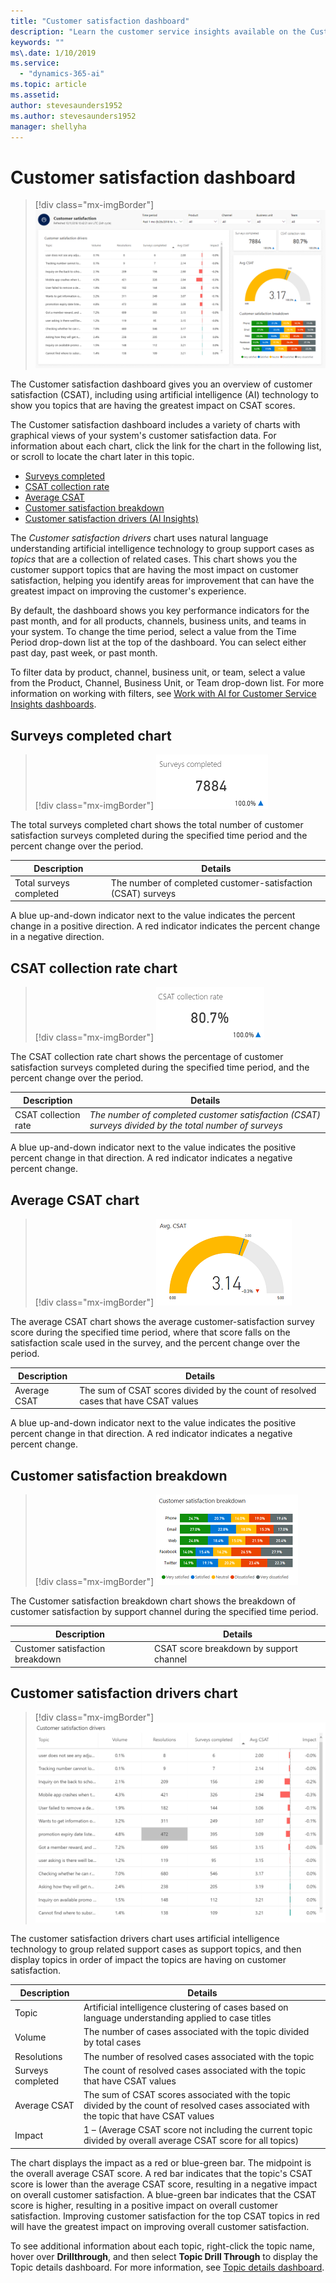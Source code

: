 ```yaml
---
title: "Customer satisfaction dashboard"
description: "Learn the customer service insights available on the Customer satisfaction dashboard​."
keywords: ""
ms\.date: 1/10/2019
ms.service:
  - "dynamics-365-ai"
ms.topic: article
ms.assetid: 
author: stevesaunders1952
ms.author: stevesaunders1952
manager: shellyha
---
```


# Customer satisfaction dashboard

> [!div class="mx-imgBorder"]
> ![Customer satisfaction dashboard](media/ai-csi-CSAT-dash.PNG "Customer satisfaction dashboard")

The Customer satisfaction dashboard gives you an overview of customer satisfaction (CSAT), including using artificial intelligence (AI) technology to show you topics that are having the greatest impact on CSAT scores.

The Customer satisfaction dashboard includes a variety of charts with graphical views of your system's customer satisfaction data. For information about each chart, click the link for the chart in the following list, or scroll to locate the chart later in this topic.

* [Surveys completed](#surveys-completed-chart)
* [CSAT collection rate](#CSAT-collection-rate-chart)
* [Average CSAT](#average-csat-chart)
* [Customer satisfaction breakdown](#customer-satisfaction-breakdown)
* [Customer satisfaction drivers (AI Insights)](#customer-satisfaction-drivers-chart)

The *Customer satisfaction drivers* chart uses natural language understanding artificial intelligence technology to group support cases as *topics* that are a collection of related cases. This chart shows you the customer support topics that are having the most impact on customer satisfaction, helping you identify areas for improvement that can have the greatest impact on improving the customer's experience.

By default, the dashboard shows you key performance indicators for the past month, and for all products, channels, business units, and teams in your system. To change the time period, select a value from the Time Period drop-down list at the top of the dashboard. You can select either past day, past week, or past month.

To filter data by product, channel, business unit, or team, select a value from the Product, Channel, Business Unit, or Team drop-down list. For more information on working with filters, see [Work with AI for Customer Service Insights dashboards](use-dashboard-sample-data.md).

## Surveys completed chart

> [!div class="mx-imgBorder"]
> ![Surveys completed chart](media/ai-csi-surveys-completed.PNG "Surveys completed chart")

The total surveys completed chart shows the total number of customer satisfaction surveys completed during the specified time period and the percent change over the period.

Description | Details
----------- | -------
Total surveys completed | The number of completed customer-satisfaction (CSAT) surveys

A blue up-and-down indicator next to the value indicates the percent change in a positive direction. A red indicator indicates the percent change in a negative direction.

## CSAT collection rate chart

> [!div class="mx-imgBorder"]
> ![CSAT collection rate chart](media/ai-csi-csat-collection-rate.PNG "CSAT collection rate chart")

The CSAT collection rate chart shows the percentage of customer satisfaction surveys completed during the specified time period, and the percent change over the period.

Description | Details
----------- | -------
CSAT collection rate | *The number of completed customer satisfaction (CSAT) surveys divided by the total number of surveys*

A blue up-and-down indicator next to the value indicates the positive percent change in that direction. A red indicator indicates a negative percent change.

## Average CSAT chart

> [!div class="mx-imgBorder"]
> ![Average CSAT chart](media/ai-csi-average-csat.PNG "Average CSAT chart")

The average CSAT chart shows the average customer-satisfaction survey score during the specified time period, where that score falls on the satisfaction scale used in the survey, and the percent change over the period.

Description | Details
----------- | -------
Average CSAT | The sum of CSAT scores divided by the count of resolved cases that have CSAT values

A blue up-and-down indicator next to the value indicates the positive percent change in that direction. A red indicator indicates a negative percent change.

## Customer satisfaction breakdown

> [!div class="mx-imgBorder"]
> ![Customer satisfaction breakdown](media/ai-csi-csat-breakdown.PNG "Customer satisfaction breakdown")

The Customer satisfaction breakdown chart shows the breakdown of customer satisfaction by support channel during the specified time period.

Description | Details
----------- | -------
Customer satisfaction breakdown | CSAT score breakdown by support channel

## Customer satisfaction drivers chart

> [!div class="mx-imgBorder"]
> ![Customer satisfaction drivers chart](media/ai-csi-CSAT-drivers.PNG "Customer satisfaction drivers chart")

The customer satisfaction drivers chart uses artificial intelligence technology to group related support cases as support topics, and then display topics in order of impact the topics are having on customer satisfaction.

Description | Details
----------- | -------
Topic | Artificial intelligence clustering of cases based on language understanding applied to case titles
Volume | The number of cases associated with the topic divided by total cases
Resolutions | The number of resolved cases associated with the topic
Surveys completed | The count of resolved cases associated with the topic that have CSAT values
Average CSAT | The sum of CSAT scores associated with the topic divided by the count of resolved cases associated with the topic that have CSAT values
Impact | 1 – (Average CSAT score not including the current topic divided by overall average CSAT score for all topics)

The chart displays the impact as a red or blue-green bar. The midpoint is the overall average CSAT score. A red bar indicates that the topic's CSAT score is lower than the average CSAT score, resulting in a negative impact on overall customer satisfaction. A blue-green bar indicates that the CSAT score is higher, resulting in a positive impact on overall customer satisfaction. Improving customer satisfaction for the top CSAT topics in red will have the greatest impact on improving overall customer satisfaction.

To see additional information about each topic, right-click the topic name, hover over **Drillthrough**, and then select **Topic Drill Through** to display the Topic details dashboard. For more information, see [Topic details dashboard](dashboard-topic-details.md).
